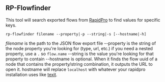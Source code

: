 ## RP-Flowfinder

This tool will search exported flows from [RapidPro](https://github.com/rapidpro/rapidpro) to find values for specific keys.

`rp-flowfinder filename --property|-p --string|-s [--hostname|-h]`

_filename_ is the path to the JSON flow export file
--property is the string of the node property you're looking for (type, url, etc.) if you need a nested property, use a `.` so `flow.name`
--string is the value you're looking for that property to contain
--hostname is optional. When it finds the flow uuid of a node that contains the property/string combination, it outputs the URL to open it. hostname will replace `localhost` with whatever your rapidpro installation uses like [texit](https://textit.in).

